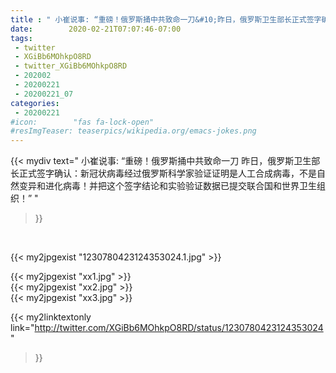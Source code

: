 ```yaml
---
title : " 小崔说事: “重磅！俄罗斯捅中共致命一刀&#10;昨日，俄罗斯卫生部长正式签字确认：新冠状病毒经过俄罗斯科学家验证证明是人工合成病毒，不是自然变异和进化病毒！并把这个签字结论和实验验证数据已提交联合国和世界卫生组织！”  "
date:        2020-02-21T07:07:46-07:00
tags:
 - twitter
 - XGiBb6MOhkpO8RD
 - twitter_XGiBb6MOhkpO8RD
 - 202002
 - 20200221
 - 20200221_07
categories:
 - 20200221
#icon:        "fas fa-lock-open"
#resImgTeaser: teaserpics/wikipedia.org/emacs-jokes.png
---
```


{{< mydiv text=" 小崔说事: “重磅！俄罗斯捅中共致命一刀&#10;昨日，俄罗斯卫生部长正式签字确认：新冠状病毒经过俄罗斯科学家验证证明是人工合成病毒，不是自然变异和进化病毒！并把这个签字结论和实验验证数据已提交联合国和世界卫生组织！”  "
>}}
<br>


 {{< my2jpgexist "1230780423124353024.1.jpg" >}}<br> 

{{< my2jpgexist "xx1.jpg" >}}<br>
{{< my2jpgexist "xx2.jpg" >}}<br>
{{< my2jpgexist "xx3.jpg" >}}<br>


{{< my2linktextonly link="http://twitter.com/XGiBb6MOhkpO8RD/status/1230780423124353024"
>}}


<br>

